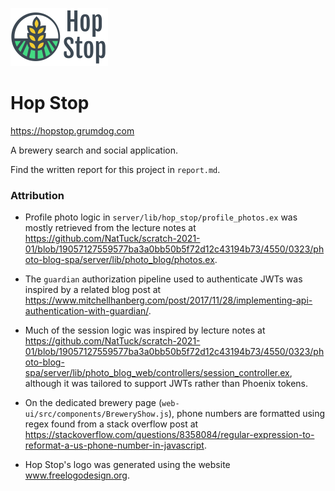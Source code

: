 ![](web-ui/src/assets/logo.png)

# Hop Stop

https://hopstop.grumdog.com

A brewery search and social application.

Find the written report for this project in `report.md`.

### Attribution

- Profile photo logic in `server/lib/hop_stop/profile_photos.ex` was
  mostly retrieved from the lecture notes at
  https://github.com/NatTuck/scratch-2021-01/blob/19057127559577ba3a0bb50b5f72d12c43194b73/4550/0323/photo-blog-spa/server/lib/photo_blog/photos.ex.
  
- The `guardian` authorization pipeline used to authenticate JWTs was
  inspired by a related blog post at
  https://www.mitchellhanberg.com/post/2017/11/28/implementing-api-authentication-with-guardian/.
  
- Much of the session logic was inspired by lecture notes at
  https://github.com/NatTuck/scratch-2021-01/blob/19057127559577ba3a0bb50b5f72d12c43194b73/4550/0323/photo-blog-spa/server/lib/photo_blog_web/controllers/session_controller.ex,
  although it was tailored to support JWTs rather than Phoenix tokens.

- On the dedicated brewery page
  (`web-ui/src/components/BreweryShow.js`), phone numbers are
  formatted using regex found from a stack overflow post at
  https://stackoverflow.com/questions/8358084/regular-expression-to-reformat-a-us-phone-number-in-javascript.
  
- Hop Stop's logo was generated using the website www.freelogodesign.org.